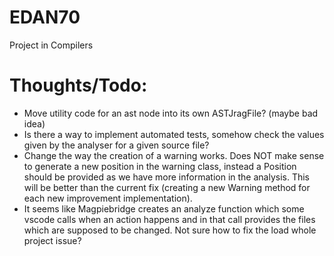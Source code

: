 # EDAN70

Project in Compilers



# Thoughts/Todo:

* Move utility code for an ast node into its own ASTJragFile? (maybe bad idea)
* Is there a way to implement automated tests, somehow check the values given by the analyser for a given source file?
* Change the way the creation of a warning works. Does NOT make sense to generate a new position in the warning class, instead a Position should be provided as we have more information in the analysis. This will be better than the current fix (creating a new Warning method for each new improvement implementation).
* It seems like Magpiebridge creates an analyze function which some vscode calls when an action happens and in that call provides the files which are supposed to be changed. Not sure how to fix the load whole project issue?
